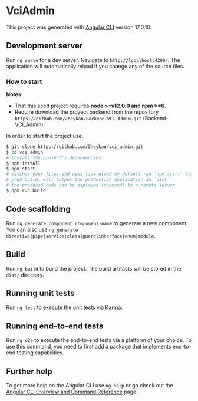 # VciAdmin

This project was generated with [Angular CLI](https://github.com/angular/angular-cli) version 17.0.10.

## Development server

Run `ng serve` for a dev server. Navigate to `http://localhost:4200/`. The application will automatically reload if you change any of the source files.

### How to start

**Notes:** 
- That this seed project requires **node >=v12.0.0 and npm >=6**.
- Require download the proyect backend from the repository `https://github.com/Zheykan/Backend-VCI_Admin.git` (Backend-VCI_Admin).

In order to start the project use:

```bash
$ git clone https://github.com/Zheykan/vci_admin.git
$ cd vci_admin
# install the project's dependencies
$ npm install
$ npm start
# watches your files and uses livereload by default run `npm start` for a dev server. Navigate to `http://localhost:4200/`. The app will automatically reload if you change any of the source files.
# prod build, will output the production application in `dist`
# the produced code can be deployed (rsynced) to a remote server
$ npm run build
```

## Code scaffolding

Run `ng generate component component-name` to generate a new component. You can also use `ng generate directive|pipe|service|class|guard|interface|enum|module`.

## Build

Run `ng build` to build the project. The build artifacts will be stored in the `dist/` directory.

## Running unit tests

Run `ng test` to execute the unit tests via [Karma](https://karma-runner.github.io).

## Running end-to-end tests

Run `ng e2e` to execute the end-to-end tests via a platform of your choice. To use this command, you need to first add a package that implements end-to-end testing capabilities.

## Further help

To get more help on the Angular CLI use `ng help` or go check out the [Angular CLI Overview and Command Reference](https://angular.io/cli) page.

